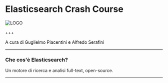 # Elasticsearch Crash Course

![LOGO](https://cdn.freebiesupply.com/logos/large/2x/elasticsearch-logo-png-transparent.png)

+++

A cura di Guglielmo Piacentini e Alfredo Serafini

---

### Che cos'è Elasticsearch?

Un motore di ricerca e analisi full-text, open-source.

---

